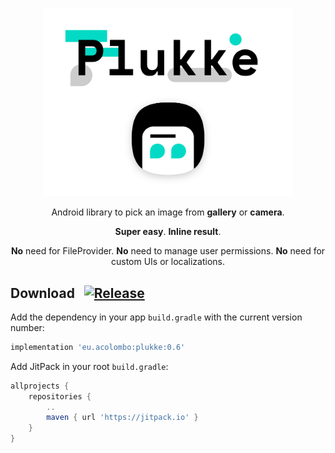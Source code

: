 <p align="center"><img src="/plukke.png" style="background-color: var(--color-bg-primary);" width="400" alt="Plukke"></p>
<p align="center">Android library to pick an image from <b>gallery</b> or <b>camera</b>.</p>
<p align="center"><b>Super easy</b>. <b>Inline result</b>.</p>
<p align="center"><b>No</b> need for FileProvider. <b>No</b> need to manage user permissions. <b>No</b> need for custom UIs or localizations.</p>

## Download &nbsp; [![Release](https://jitpack.io/v/eu.acolombo/plukke.svg)](https://jitpack.io/#eu.acolombo/plukke)

Add the dependency in your app  `build.gradle` with the current version number:
```gradle
implementation 'eu.acolombo:plukke:0.6'
```

Add JitPack in your root `build.gradle`:
```gradle
allprojects {
    repositories {
        ..
        maven { url 'https://jitpack.io' }
    }
}
```
